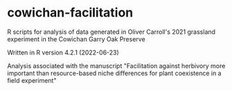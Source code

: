 # cowichan-facilitation

R scripts for analysis of data generated in Oliver Carroll's 2021 grassland experiment in the Cowichan Garry Oak Preserve

Written in R version 4.2.1 (2022-06-23)

Analysis associated with the manuscript "Facilitation against herbivory more important than resource-based niche differences for plant coexistence in a field experiment"
